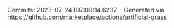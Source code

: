 Commits: 2023-07-24T07:09:14.623Z - Generated via https://github.com/marketplace/actions/artificial-grass
<br>
